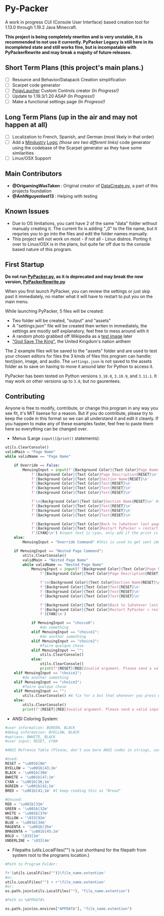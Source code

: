 # Py-Packer

A work in progress CUI (Console User Interface) based creation tool for 1.13.0 through 1.19.2 Java Minecraft.

<b>This project is being completely rewriten and is very unstable, it is recommended to not use it currently. PyPacker Legacy is still here in its incompleted state and still works fine, but is incompatable with PyPackerRewrite and may break a majoity of future releases.</b>

## Short Term Plans (this project's main plans.)

- [ ] Resource and Behavior/Datapack Creation simplification
- [ ] Scarpet code generator
- [ ] [PojavLaucher](https://github.com/PojavLauncherTeam/PojavLauncher) Custom Controls creator <i>(In Progress!)</i>
- [ ] Update to 1.19.3/1.20 ASAP <i>(In Progress!)</i>
- [ ] Make a functional settings page <i>(In Progress!)</i>

## Long Term Plans (up in the air and may not happen at all)

- [ ] Localization to French, Spanish, and German (most likely in that order)
- [ ] Add a [Mindustry](https://github.com/Anuken/Mindustry) [Logic](https://mindustrygame.github.io/wiki/logic/0-introduction/) <i>(those are two different links)</i> code generator using the codebase of the Scarpet generator as they have some similarities
- [ ] Linux/OSX Support

## Main Contributors

- <b> @OrigamingWasTaken </b>: Original creator of [DataCreate.py](https://github.com/OrigamingWasTaken/DataCreate), a part of this projects foundation
- <b> @AnhNguyenlost13 </b>: Helping with testing

## Known Issues

- Due to OS limitations, you cant have 2 of the same "data" folder without manualy creating it. The current fix is adding "_0" to the file name, but it requries you to go into the files and edit the folder names manually.
- This project will not work on most - if not all - Linux distros. Porting it over to Linux/OSX is in the plans, but quite far off due to the console based nature of this program.

## First Startup

<b>Do not run [PyPacker.py](https://github.com/GirlInPurple/Py-Packer/blob/main/PyPacker.py), as it is deprecated and may break the new version, [PyPackerRewrite.py](https://github.com/GirlInPurple/Py-Packer/blob/main/PyPackerRewrite.py)</b>

When you first launch PyPacker, you can review the settings or just skip past it immediately, no matter what it will have to restart to put you on the main menu.

While launching PyPacker, 5 files will be created:

- Two folder will be created, "output" and "assets"
- A "settings.json" file will be created then writen in immediately, the settings are msotly self explanatory, feel free to mess around with it
- A random photo grabbed off Wikipedia as a [test image](https://en.wikipedia.org/wiki/The_Tolbooth,_Aberdeen) later
- ["God Save The King"](https://en.wikipedia.org/wiki/God_Save_the_King), the United Kingdom's nation anthem

The 2 example files will be saved to the "assets" folder and are used to test your chosen editors for files the 3 kinds of files this program can handle; text/json, image, and audio. The `settings.json` is not saved to the assets folder as to save on having to move it around later for Python to access it.

PyPacker has been tested on Python versions `3.10.8`, `3.10.9`, and `3.11.1`. It may work on other versions up to `3.0`, but no gaurentees.

## Contributing

Anyone is free to modify, contribute, or change this program in any way you see fit, it's MIT lisense for a reason. But if you do contribute, please try to keep the code in this format so we can all understand it and edit it cleanly. If you happen to make any of these examples faster, feel free to paste them here so everything can be changed over.

- Menus (Large `input()`/`print()` statements):

```python
utils.ClearConsole()
validMain = "Page Name"
while validName == "Page Name"

    if Override == False:
        MenuingInput = input(f'{Background Color}{Text Color}Page Name{RESET}\n' #try and keep the text looking like it is what is renders like
            f'{Background Color}{Text Color}Page Description{RESET}\n'
            f'{Background Color}{Text Color}Section Name{RESET}\n'
            f'{Background Color}{Text Color}Text{RESET}\n'
            f'{Background Color}{Text Color}Text{RESET}\n'
            f'{Background Color}{Text Color}Text{RESET}\n'

            f'\n{Background Color}{Text Color}Section Name{RESET}\n' #separate sections like this
            f'{Background Color}{Text Color}Text{RESET}\n'
            f'{Background Color}{Text Color}Text{RESET}\n'
            f'{Background Color}{Text Color}Text{RESET}\n'

            f'{Background Color}{Text Color}Back to [whatever last page was] > quit{RESET}\n' #must be on every page
            f'{Background Color}{Text Color}Restart PyPacker > restart {RESET}\n' #if nessasary on the page
            f'{CYAN}\n') #input text is cyan, only add if the print is part of a input()
    else:
        MenuingInput = "Override Command" #this is used to get sent immediatly to a certain page/command

    if MenuingInput == "Nested Page Command":
        utils.ClearConsole()
        validMain = "Nested Page Name"
        while validName == "Nested Page Name"
            MenuingInput = input(f'{Background Color}{Text Color}Page Name{RESET}\n'
                f'{Background Color}{Text Color}Page Description{RESET}\n'

                f'\n{Background Color}{Text Color}Section Name{RESET}\n'
                f'{Background Color}{Text Color}Text{RESET}\n'
                f'{Background Color}{Text Color}Text{RESET}\n'
                f'{Background Color}{Text Color}Text{RESET}\n'

                f'{Background Color}{Text Color}Back to [whatever last page was] > quit{RESET}\n' #must be on every page
                f'{Background Color}{Text Color}Restart PyPacker > restart {RESET}\n' #if nessasary on the page
                f'{CYAN}\n')

            if MenuingInput == "choice0":
                #do something
            elif MenuingInput == "choice1":
                #do another something
            elif MenuingInput == "choice2":
                #faire quelque chose
            elif MenuingInput == "":
                utils.ClearConsole()
            else:
                utils.ClearConsole()
                print(f"{RESET}{RED}Invalid argument. Please send a valid input.{RESET}\n\n")
    elif MenuingInput == "choice1":
        #do another something
    elif MenuingInput == "choice2":
        #faire quelque chose
    elif MenuingInput == "":
        utils.ClearConsole() #A fix for a but that whenever you press enter with nothing entered it would say "Invalid Input"
    else:
        utils.ClearConsole()
        print(f"{RESET}{RED}Invalid argument. Please send a valid input.{RESET}\n\n")
```

- ANSI Coloring System:

```python
#user information: BGREEN, BLACK
#debug information: BYELLOW, BLACK
#options: BWHITE, BLACK
#user input: RESET, CYAN

#ANSI Refrence Table (Please, don't use bare ANSI codes in strings, save us our time and sanity.)

#Used:
RESET = "\u001b[0m"
BYELLOW = '\u001b[43;1m'
BLACK = '\u001b[30m'
BWHITE = '\u001b[47;1m'
CYAN = '\u001b[36;1m'
BGREEN = '\u001b[42;1m'
BRED = '\u001b[41;1m' #I keep reading this as "Bread"

#Unused:
RED = '\u001b[31m'
GREEN = '\u001b[32m'
WHITE = '\u001b[37m'
YELLOW = '\033[92m'
BLUE = '\u001b[34m'
MAGENTA = '\u001b[35m'
BMAGENTA = '\u001b[45;1m'
BOLD = '\033[1m'
UNDERLINE = '\033[4m'
```

- Filepaths (utils.LocalFiles("") is just shorthand for the filepath from system root to the programs location.)

```python
#Path to Program Folder:

fr'{utils.LocalFiles("")}\file_name.extention'
#or,
utils.LocalFiles("") + r'\file_name.extention'
#or,
os.path.join(utils.LocalFiles(""), "file_name.extention")

#Path to %APPDATA%

os.path.join(os.environ["APPDATA"], "file_name.extention")
```
